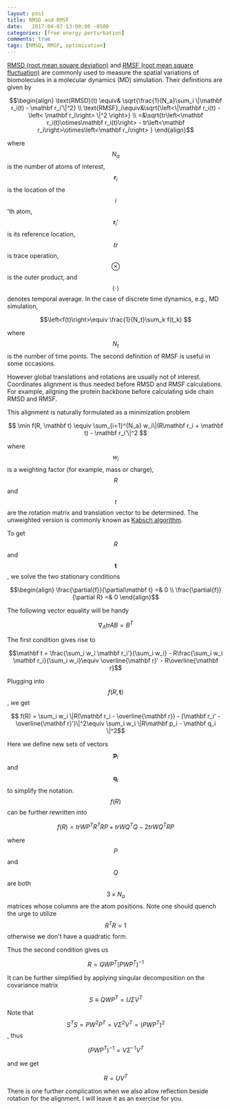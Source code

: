 ```yaml
---
layout: post
title: RMSD and RMSF
date:   2017-04-07 13:00:00 -0500
categories: [free energy perturbation]
comments: true
tags: [RMSD, RMSF, optimization]
---
```


[RMSD (root mean square deviation)](https://en.wikipedia.org/wiki/Root-mean-square_deviation) and [RMSF (root mean square fluctuation)](https://en.wikipedia.org/wiki/Root-mean-square_deviation_of_atomic_positions) are commonly used to measure the spatial variations of biomolecules in a molecular dynamics (MD) simulation.
Their definitions are given by 

$$\begin{align}
\text{RMSD}(t) \equiv& \sqrt{\frac{1}{N_a}\sum_i \|\mathbf r_i(t) - \mathbf r_i'\|^2} \\
\text{RMSF}_i\equiv&\sqrt{\left<\|\mathbf r_i(t) - \left< \mathbf r_i\right> \|^2 \right>} \\
=&\sqrt{tr\left<\mathbf r_i(t)\otimes\mathbf r_i(t)\right> - tr\left<\mathbf r_i\right>\otimes\left<\mathbf r_i\right> }
\end{align}$$

where $$N_a$$ is the number of atoms of interest, $$\mathbf r_i$$ is the location of the $$i$$'th atom, $$\mathbf r_i'$$ is its reference location,
$$tr$$ is trace operation, $$\otimes$$ is the outer product,
and $$\left<\cdot\right>$$ denotes temporal average.
In the case of discrete time dynamics, e.g., MD simulation,

$$\left<f(t)\right>\equiv \frac{1}{N_t}\sum_k f(t_k) $$

where $$N_t$$ is the number of time points.
The second definition of RMSF is useful in some occasions. 

However global translations and rotations are usually not of interest.
Coordinates alignment is thus needed before RMSD and RMSF calculations.
For example, aligning the protein backbone before calculating side chain RMSD and RMSF.

This alignment is naturally formulated as a minimization problem 

$$ \min f(R, \mathbf t) \equiv \sum_{i=1}^{N_a} w_i\|(R\mathbf r_i + \mathbf t) - \mathbf r_i'\|^2 $$

where $$w_i$$ is a weighting factor (for example, mass or charge), $$R$$ and $$t$$ are the rotation matrix and translation vector to be determined.
The unweighted version is commonly known as [Kabsch algorithm](https://en.wikipedia.org/wiki/Kabsch_algorithm).

To get $$R$$ and $$\mathbf t$$, we solve the two stationary conditions

$$\begin{align} \frac{\partial{f}}{\partial\mathbf t} =& 0 \\
\frac{\partial{f}}{\partial R} =& 0 \end{align}$$ 

The following vector equality  will be handy 

$$\nabla_A tr AB = B^T $$

The first condition gives rise to 

$$\mathbf t = \frac{\sum_i w_i \mathbf r_i'}{\sum_i w_i} - R\frac{\sum_i w_i \mathbf r_i}{\sum_i w_i}\equiv \overline{\mathbf r}' - R\overline{\mathbf r}$$

Plugging into $$f(R, \mathbf t)$$, we get 

$$ f(R) = \sum_i w_i \|R(\mathbf r_i - \overline{\mathbf r}) - (\mathbf r_i' -\overline{\mathbf r}')\|^2\equiv \sum_i w_i \|R\mathbf p_i  - \mathbf q_i \|^2$$

Here we define new sets of vectors $$\mathbf p_i$$ and $$\mathbf q_i$$ to simplify the notation. $$f(R)$$ can be further rewritten into 

$$ f(R) = tr WP^TR^TRP + tr WQ^TQ - 2tr WQ^TRP$$

where $$P$$ and $$Q$$ are both $$3\times N_a$$ matrices whose columns are the atom positions.
Note one should quench the urge to utilize $$R^TR=1$$ otherwise we don't have a quadratic form.

Thus the second condition gives us

$$R = QWP^T (PWP^T)^{-1}$$

It can be further simplified by applying singular decomposition on the covariance matrix 

$$S \equiv QWP^T = U\Sigma V^T$$

Note that $$S^TS = PW^2P^T = V\Sigma^2 V^T = (PWP^T)^2 $$, thus 

$$(PWP^T)^{-1} =  V\Sigma^{-1} V^T$$

and we get 

$$R = UV^T$$

There is one further complication when we also allow reflection beside rotation for the alignment. I will leave it as an exercise for you.




